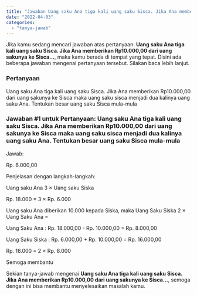 ```yaml
---
title: "Jawaban Uang saku Ana tiga kali uang saku Sisca. Jika Ana memberikan Rp10.000,00 dari uang sakunya ke Sisca..."
date: "2022-04-03"
categories: 
  - "tanya-jawab"
---
```


Jika kamu sedang mencari jawaban atas pertanyaan: **Uang saku Ana tiga kali uang saku Sisca. Jika Ana memberikan Rp10.000,00 dari uang sakunya ke Sisca...**, maka kamu berada di tempat yang tepat. Disini ada beberapa jawaban mengenai pertanyaan tersebut. Silakan baca lebih lanjut.

### Pertanyaan

Uang saku Ana tiga kali uang saku Sisca. Jika Ana memberikan Rp10.000,00 dari uang sakunya ke Sisca maka uang saku sisca menjadi dua kalinya uang saku Ana. Tentukan besar uang saku Sisca mula-mula​

### Jawaban #1 untuk Pertanyaan: Uang saku Ana tiga kali uang saku Sisca. Jika Ana memberikan Rp10.000,00 dari uang sakunya ke Sisca maka uang saku sisca menjadi dua kalinya uang saku Ana. Tentukan besar uang saku Sisca mula-mula​

Jawab:

Rp. 6.000,00

Penjelasan dengan langkah-langkah:

Uang saku Ana 3 × Uang saku Siska

Rp. 18.000 = 3 × Rp. 6.000

Uang saku Ana diberikan 10.000 kepada Siska, maka Uang Saku Siska 2 × Uang Saku Ana =

Uang Saku Ana : Rp. 18.000,00 - Rp. 10.000,00 = Rp. 8.000,00

Uang Saku Siska : Rp. 6.000,00 + Rp. 10.000,00 = Rp. 16.000,00

Rp. 16.000 = 2 × Rp. 8.000

Semoga membantu

Sekian tanya-jawab mengenai **Uang saku Ana tiga kali uang saku Sisca. Jika Ana memberikan Rp10.000,00 dari uang sakunya ke Sisca...**, semoga dengan ini bisa membantu menyelesaikan masalah kamu.
